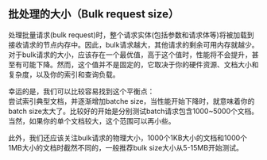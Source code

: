 ## 批处理的大小（Bulk request size） ##
处理批量请求(bulk request)时，整个请求实体(包括参数和请求体等)将被加载到接收请求的节点内存中。因此，bulk请求越大，其他请求的剩余可用内存就越少。对于bulk请求的大小，应该存在一个最优值，高于这个值时，性能将不会提升，甚至有可能下降。然而，这个值并不是固定的，它取决于你的硬件资源、文档大小和复杂度，以及你的索引和查询负载。  

幸运的是，我们可以比较容易找到这个平衡点：  
尝试索引典型文档，并逐渐增加batche size，当性能开始下降时，就意味着你的batch size太大了。比较好的开始是分别测试batch请求包含1000~5000个文档。当然，如果你的单个文档较大，这个范围可以再小些。  

此外，我们还应该关注bulk请求的物理大小，1000个1KB大小的文档和1000个1MB大小的文档时截然不同的，一般推荐bulk size大小从5-15MB开始测试。
